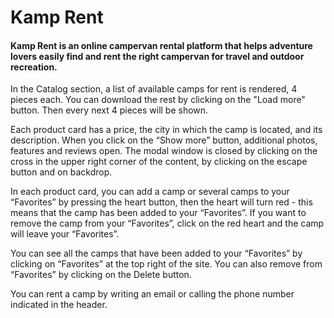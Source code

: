 # Kamp Rent

#### Kamp Rent is an online campervan rental platform that helps adventure lovers easily find and rent the right campervan for travel and outdoor recreation.

In the Catalog section, a list of available camps for rent is rendered, 4 pieces each. You can download the rest by clicking on the "Load more" button. Then every next 4 pieces will be shown.

Each product card has a price, the city in which the camp is located, and its description. When you click on the “Show more” button, additional photos, features and reviews open. The modal window is closed by clicking on the cross in the upper right corner of the content, by clicking on the escape button and on backdrop.

In each product card, you can add a camp or several camps to your “Favorites” by pressing the heart button, then the heart will turn red - this means that the camp has been added to your “Favorites”. If you want to remove the camp from your “Favorites”, click on the red heart and the camp will leave your “Favorites”.

You can see all the camps that have been added to your “Favorites” by clicking on “Favorites” at the top right of the site. You can also remove from “Favorites” by clicking on the Delete button.

You can rent a camp by writing an email or calling the phone number indicated in the header.
